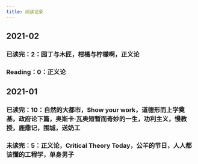 ```yaml
---
title: 阅读记录
---
```


## 2021-02
### **已读完：2**：园丁与木匠，柑橘与柠檬啊，正义论
### Reading：0：正义论
## 2021-01
### **已读完：10**：自然的大都市，Show your work，道德形而上学奠基，政府论下篇，奥斯卡·瓦奥短暂而奇妙的一生，功利主义，慢教授，鹿鼎记，围城，送奶工
### 未读完：5：正义论，Critical Theory Today，公羊的节日，人人都该懂的工程学，单身男子
